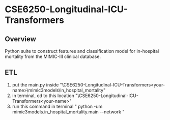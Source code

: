 # CSE6250-Longitudinal-ICU-Transformers

## Overview
Python suite to construct features and classification model for in-hospital mortality from the MIMIC-III clinical database.

## ETL
1. put the main.py inside "<your-path>\CSE6250-Longitudinal-ICU-Transformers\<your-name>\mimic3models\in_hospital_mortality"
2. in terminal, cd to this location "<your-path>\CSE6250-Longitudinal-ICU-Transformers\<your-name>"
3. run this command in terminal " python -um mimic3models.in_hospital_mortality.main --network <whatever>"
